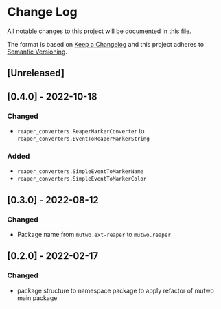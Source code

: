 # Change Log

All notable changes to this project will be documented in this file.

The format is based on [Keep a Changelog](http://keepachangelog.com/)
and this project adheres to [Semantic Versioning](http://semver.org/).

## [Unreleased]

## [0.4.0] - 2022-10-18

### Changed
- `reaper_converters.ReaperMarkerConverter` to `reaper_converters.EventToReaperMarkerString`

### Added
- `reaper_converters.SimpleEventToMarkerName`
- `reaper_converters.SimpleEventToMarkerColor`


## [0.3.0] - 2022-08-12

### Changed
- Package name from `mutwo.ext-reaper` to `mutwo.reaper`


## [0.2.0] - 2022-02-17

### Changed
- package structure to namespace package to apply refactor of mutwo main package


